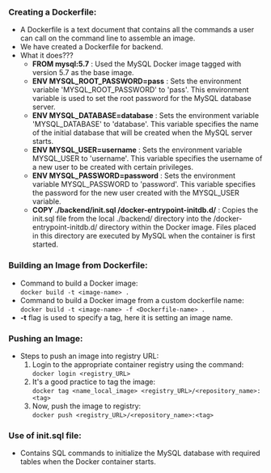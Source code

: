 ### Creating a Dockerfile:  
- A Dockerfile is a text document that contains all the commands a user can call on the command line to assemble an image.  
- We have created a Dockerfile for backend.  
- What it does???  
    - **FROM mysql:5.7** : Used the MySQL Docker image tagged with version 5.7 as the base image.  
    - **ENV MYSQL_ROOT_PASSWORD=pass** : Sets the environment variable 'MYSQL_ROOT_PASSWORD' to 'pass'. This environment variable is used to set the root password for the MySQL database server.  
    - **ENV MYSQL_DATABASE=database** : Sets the environment variable 'MYSQL_DATABASE' to 'database'. This variable specifies the name of the initial database that will be created when the MySQL server starts.  
    - **ENV MYSQL_USER=username** : Sets the environment variable MYSQL_USER to 'username'. This variable specifies the username of a new user to be created with certain privileges.  
    - **ENV MYSQL_PASSWORD=password** : Sets the environment variable MYSQL_PASSWORD to 'password'. This variable specifies the password for the new user created with the MYSQL_USER variable.  
    - **COPY ./backend/init.sql /docker-entrypoint-initdb.d/** : Copies the init.sql file from the local ./backend/ directory into the /docker-entrypoint-initdb.d/ directory within the Docker image. Files placed in this directory are executed by MySQL when the container is first started.

### Building an Image from Dockerfile:  
- Command to build a Docker image:  
    `docker build -t <image-name> .`  
- Command to build a Docker image from a custom dockerfile name:  
    `docker build -t <image-name> -f <Dockerfile-name> .`  
- **-t** flag is used to specify a tag, here it is setting an image name.  

### Pushing an Image:  
- Steps to push an image into registry URL:  
    1. Login to the appropriate container registry using the command:  
        `docker login <registry_URL>`  
    2. It's a good practice to tag the image:  
        `docker tag <name_local_image> <registry_URL>/<repository_name>:<tag>`  
    3. Now, push the image to registry:  
        `docker push <registry_URL>/<repository_name>:<tag>`

### Use of init.sql file:  
- Contains SQL commands to initialize the MySQL database with required tables when the Docker container starts.
    
